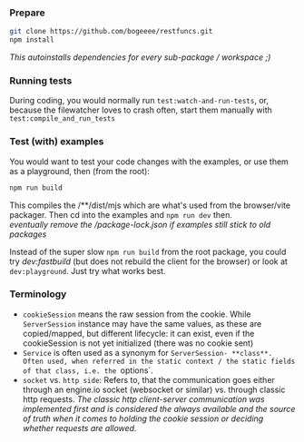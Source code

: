 ### Prepare

```bash
git clone https://github.com/bogeeee/restfuncs.git
npm install
```
_This autoinstalls dependencies for every sub-package / workspace ;)_


### Running tests

During coding, you would normally run `test:watch-and-run-tests`,
or, because the filewatcher loves to crash often, start them manually with `test:compile_and_run_tests`  


### Test (with) examples
You would want to test your code changes with the examples, or use them as a playground, then (from the root):
```bash
npm run build
```
This compiles the /**/dist/mjs which are what's used from the browser/vite packager. Then cd into the examples and `npm run dev` then.    
_eventually remove the /package-lock.json if examples still stick to old packages_

Instead of the super slow `npm run build` from the root package, you could try *dev:fastbuild* (but does not rebuild the client for the browser) or look at `dev:playground`. Just try what works best.

### Terminology
- `cookieSession` means the raw session from the cookie. While `ServerSession` instance may have the same values, as these are copied/mapped, but different lifecycle: it can exist, even if the cookieSession is not yet initialized (there was no cookie sent)
- `Service` is often used as a synonym for `ServerSession- **class**. Often used, when referred in the static context / the static fields of that class, i.e. the `options`.
- `socket` vs. `http side`: Refers to, that the communication goes either through an engine.io socket (websocket or similar) vs. through classic http requests.
_The classic http client-server communication was implemented first and is considered the always available and the source of truth when it comes to holding the cookie session or deciding whether requests are allowed._ 